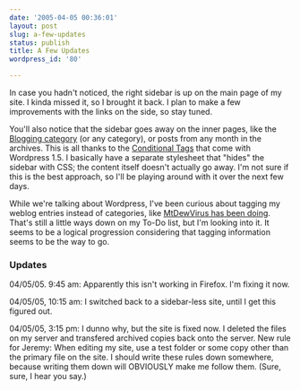 ```yaml
---
date: '2005-04-05 00:36:01'
layout: post
slug: a-few-updates
status: publish
title: A Few Updates
wordpress_id: '80'

---
```


In case you hadn't noticed, the right sidebar is up on the main page of my site. I kinda missed it, so I brought it back. I plan to make a few improvements with the links on the side, so stay tuned.




You'll also notice that the sidebar goes away on the inner pages, like the [Blogging category](http://www.clioweb.org/index.php/archives/category/blogging/) (or any category), or posts from any month in the archives. This is all thanks to the [Conditional Tags](http://codex.wordpress.org/conditional_tags) that come with Wordpress 1.5. I basically have a separate stylesheet that "hides" the sidebar with CSS; the content itself doesn't actually go away. I'm not sure if this is the best approach, so I'll be playing around with it over the next few days.




While we're talking about Wordpress, I've been curious about tagging my weblog entries instead of categories, like [MtDewVirus has been doing](http://mtdewvirus.com/archives/2005/03/25/tag-youre-it/). That's still a little ways down on my To-Do list, but I'm looking into it. It seems to be a logical progression considering that tagging information seems to be the way to go.




### Updates




04/05/05. 9:45 am: Apparently this isn't working in Firefox. I'm fixing it now.




04/05/05, 10:15 am: I switched back to a sidebar-less site, until I get this figured out.




04/05/05, 3:15 pm: I dunno why, but the site is fixed now. I deleted the files on my server and transfered archived copies back onto the server. New rule for Jeremy: When editing my site, use a test folder or some copy other than the primary file on the site. I should write these rules down somewhere, because writing them down will OBVIOUSLY make me follow them. (Sure, sure, I hear you say.)
